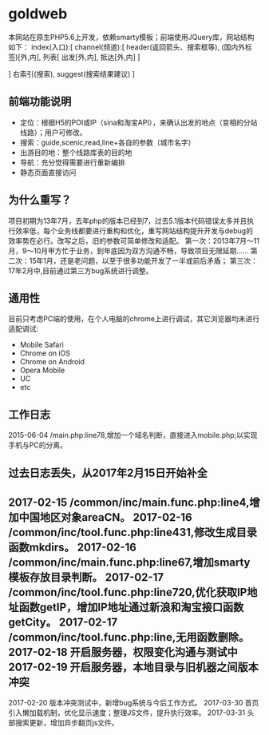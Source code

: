 # goldweb #

本网站在原生PHP5.6上开发，依赖smarty模板；前端使用JQuery库，网站结构如下：
index(入口):[
channel(频道):[
	header(返回箭头、搜索框等),
	(国内外标签)[外,内],
	列表[
		出发[外,内],
		抵达[外,内]
		]

]
右索引(搜索),
suggest(搜索结果建议)
]

## 前端功能说明 ##

* 定位：根据H5的POI或IP（sina和淘宝API），来确认出发的地点（变相的分站线路）；用户可修改。
* 搜索：guide,scenic,read,line+各自的参数（城市名字）
* 出游目的地：整个线路库表的目的地
* 导航：充分觉得需要进行重新编排
* 静态页面直接访问

## 为什么重写？ ##

项目初期为13年7月，去年php的版本已经到7，过去5.1版本代码错误太多并且执行效率低，每个业务线都要进行重构和优化，重写网站结构提升开发与debug的效率势在必行。改写之后，旧的参数可简单修改和适配。
第一次：2013年7月～11月，9～10月甲方忙于业务，到年底因为双方沟通不畅，导致项目无限延期……
第二次：15年1月，还是老问题，以至于很多功能开发了一半或前后矛盾；
第三次：17年2月中,目前通过第三方bug系统进行调整。

## 通用性 ##

目前只考虑PC端的使用，在个人电脑的chrome上进行调试，其它浏览器均未进行适配调试:

* Mobile Safari
* Chrome on iOS
* Chrome on Android
* Opera Mobile
* UC
* etc

## 工作日志 ##

2015-06-04 /main.php:line78,增加一个域名判断，直接进入mobile.php;以实现手机与PC的分离。
## 过去日志丢失，从2017年2月15日开始补全
2017-02-15 /common/inc/main.func.php:line4,增加中国地区对象areaCN。
2017-02-16 /common/inc/tool.func.php:line431,修改生成目录函数mkdirs。
2017-02-16 /common/inc/main.func.php:line67,增加smarty模板存放目录判断。
2017-02-17 /common/inc/tool.func.php:line720,优化获取IP地址函数getIP，增加IP地址通过新浪和淘宝接口函数getCity。
2017-02-17 /common/inc/tool.func.php:line,无用函数删除。
2017-02-18 开启服务器，权限变化沟通与测试中
2017-02-19 开启服务器，本地目录与旧机器之间版本冲突
---------------------------------------------------------------------
2017-02-20 版本冲突测试中，新增bug系统与今后工作方式。
2017-03-30 首页引入懒加载机制，优化显示速度；整理JS文件，提升执行效率。
2017-03-31 头部搜索更新，增加异步翻页js文件。
